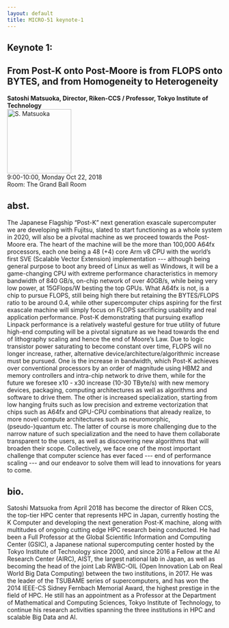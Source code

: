 ```yaml
---
layout: default
title: MICRO-51 keynote-1
---
```


## Keynote 1: 
## From Post-K onto Post-Moore is from FLOPS onto BYTES, and from Homogeneity to Heterogeneity
**Satoshi Matsuoka, Director, Riken-CCS / Professor, Tokyo Institute of Technology**<br>
<img border="0" src="{{ site.baseurl }}/Program/matsuoka.jpg" height ="150" alt="S. Matsuoka"/><br>
9:00-10:00, Monday Oct 22, 2018<br>
Room: The Grand Ball Room

## abst.
The Japanese Flagship “Post-K” next generation exascale supercomputer we are developing with Fujitsu, slated to start functioning as a whole system in 2020, will also be a pivotal machine as we proceed towards the Post-Moore era. The heart of the machine will be the more than 100,000 A64fx processors, each one being a 48 (+4) core Arm v8 CPU with the world’s first SVE (Scalable Vector Extension) implementation --- although being general purpose to boot any breed of Linux as well as Windows, it will be a game-changing CPU with extreme performance characteristics in memory bandwidth of 840 GB/s, on-chip network of over 40GB/s, while being very low power, at 15GFlops/W besting the top GPUs. What A64fx is not, is a chip to pursue FLOPS, still being high there but retaining the BYTES/FLOPS ratio to be around 0.4, while other supercomputer chips aspiring for the first exascale machine will simply focus on FLOPS sacrificing usability and real application performance. Post-K demonstrating that pursuing exaflop Linpack performance is a relatively wasteful gesture for true utility of future high-end computing will be a pivotal signature as we head towards the end of lithography scaling and hence the end of Moore’s Law. Due to logic transistor power saturating to become constant over time, FLOPS will no longer increase, rather, alternative device/architecture/algorithmic increase must be pursued. One is the increase in bandwidth, which Post-K achieves over conventional processors by an order of magnitude using HBM2 and memory controllers and intra-chip network to drive them, while for the future we foresee x10 - x30 increase (10-30 TByte/s) with new memory devices, packaging, computing architectures as well as algorithms and software to drive them. The other is increased specialization, starting from low hanging fruits such as low precision and extreme vectorization that chips such as A64fx and GPU-CPU combinations that already realize, to more novel compute architectures such as neuromorphic, (pseudo-)quantum etc. The latter of course is more challenging due to the narrow nature of such specialization and the need to have them collaborate transparent to the users, as well as discovering new algorithms that will broaden their scope. Collectively, we face one of the most important challenge that computer science has ever faced --- end of performance scaling --- and our endeavor to solve them will lead to innovations for years to come. 

## bio.
Satoshi Matsuoka from April 2018 has become the director of Riken CCS, the top-tier HPC center that represents HPC in Japan, currently hosting the K Computer and developing the next generation Post-K machine, along with multitudes of ongoing cutting edge HPC research being conducted. He had been a Full Professor at the Global Scientific Information and Computing Center (GSIC), a Japanese national supercomputing center hosted by the Tokyo Institute of Technology since 2000, and since 2016 a Fellow at the AI Research Center (AIRC), AIST, the largest national lab in Japan, as well as becoming the head of the joint Lab RWBC-OIL (Open Innovation Lab on Real World Big Data Computing) between the two institutions, in 2017. He was the leader of the TSUBAME series of supercomputers, and has won the 2014 IEEE-CS Sidney Fernbach Memorial Award, the highest prestige in the field of HPC. He still has an appointment as a Professor at the Department of Mathematical and Computing Sciences, Tokyo Institute of Technology, to continue his research activities spanning the three institutions in HPC and scalable Big Data and AI. 
